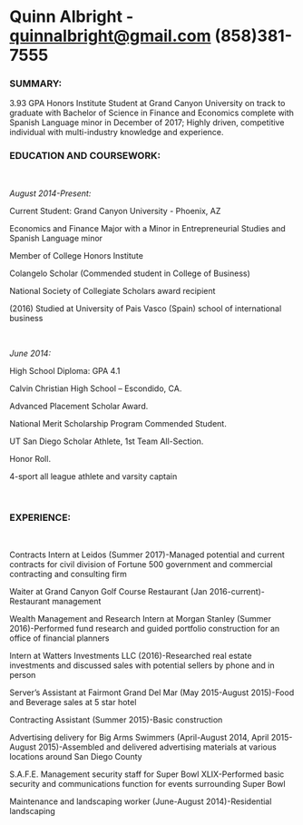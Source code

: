 # Quinn Albright - quinnalbright@gmail.com (858)381-7555
<h3>SUMMARY:</h3>
<body>3.93 GPA Honors Institute Student at Grand Canyon University on track to graduate with Bachelor of Science in Finance and Economics complete with Spanish Language minor in December of 2017; Highly driven, competitive individual with multi-industry knowledge and experience.</body>

<h3>EDUCATION AND COURSEWORK: </h3>  

<i> August 2014-Present: </i>  
<p> Current Student: Grand Canyon University - Phoenix, AZ</p>
<p>Economics and Finance Major with a Minor in Entrepreneurial Studies and Spanish Language minor</p>
<p>Member of College Honors Institute</p>
<p>Colangelo Scholar (Commended student in College of Business)</p>
<p>National Society of Collegiate Scholars award recipient</p>
<p>(2016) Studied at University of Pais Vasco (Spain) school of international business</p>

 

<i>June 2014: </i>

<p>High School Diploma: GPA 4.1</p>
<p>Calvin Christian High School – Escondido, CA.</p>
<p>Advanced Placement Scholar Award.</p>
<p>National Merit Scholarship Program Commended Student.</p>
<p>UT San Diego Scholar Athlete, 1st Team All-Section. </p>
<p>Honor Roll.</p>
<p>4-sport all league athlete and varsity captain</p>
                                                            
 
 
<h3> EXPERIENCE:</h3>
 
<p>Contracts Intern at Leidos (Summer 2017)-Managed potential and current contracts for civil division of Fortune 500 government and commercial contracting and consulting firm </p>
<p>Waiter at Grand Canyon Golf Course Restaurant (Jan 2016-current)-Restaurant management </p>
<p>Wealth Management and Research Intern at Morgan Stanley (Summer 2016)-Performed fund research and guided portfolio construction for an office of financial planners</p>
<p>Intern at Watters Investments LLC (2016)-Researched real estate investments and discussed sales with potential sellers by phone and in person</p>
<p>Server’s Assistant at Fairmont Grand Del Mar (May 2015-August 2015)-Food and Beverage sales at 5 star hotel</p>
<p>Contracting Assistant (Summer 2015)-Basic construction </p>
<p>Advertising delivery for Big Arms Swimmers (April-August 2014, April 2015-August 2015)-Assembled and delivered advertising materials at various locations around San Diego County</p>
<p>S.A.F.E. Management security staff for Super Bowl XLIX-Performed basic security and communications function for events surrounding Super Bowl</p>
<p>Maintenance and landscaping worker (June-August 2014)-Residential landscaping</p>
